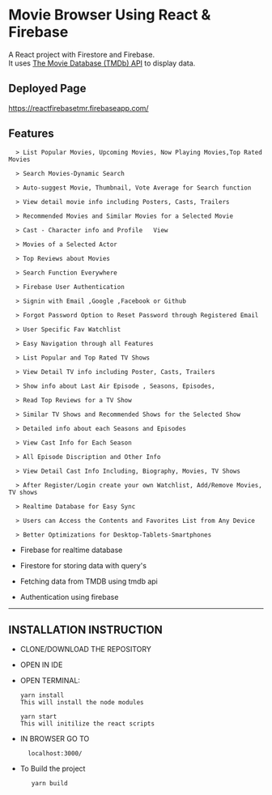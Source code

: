 # Movie Browser Using React & Firebase	

A React project with Firestore and Firebase.	
It uses [The Movie Database (TMDb) API](https://www.themoviedb.org/documentation/api) to display data.	

## Deployed Page	
https://reactfirebasetmr.firebaseapp.com/	

## Features	

      > List Popular Movies, Upcoming Movies, Now Playing Movies,Top Rated Movies	
      	
      > Search Movies-Dynamic Search	
      	
      > Auto-suggest Movie, Thumbnail, Vote Average for Search function	
      	
      > View detail movie info including Posters, Casts, Trailers	
      	
      > Recommended Movies and Similar Movies for a Selected Movie	
      	
      > Cast - Character info and Profile	View
      	
      > Movies of a Selected Actor	
      	
      > Top Reviews about Movies	
      	
      > Search Function Everywhere	
      	
      > Firebase User Authentication	
      	
      > Signin with Email ,Google ,Facebook or Github	

      > Forgot Password Option to Reset Password through Registered Email
      	
      > User Specific Fav Watchlist	
      	
      > Easy Navigation through all Features	
      
      > List Popular and Top Rated TV Shows
      	
      > View Detail TV info including Poster, Casts, Trailers
      
      > Show info about Last Air Episode , Seasons, Episodes,	

      > Read Top Reviews for a TV Show
      	
      > Similar TV Shows and Recommended Shows for the Selected Show	
      	
      > Detailed info about each Seasons and Episodes	

      > View Cast Info for Each Season
      	
      > All Episode Discription and Other Info	
      	
      > View Detail Cast Info Including, Biography, Movies, TV Shows	
      	
      > After Register/Login create your own Watchlist, Add/Remove Movies, TV shows	
      
      > Realtime Database for Easy Sync
      
      > Users can Access the Contents and Favorites List from Any Device
      
      > Better Optimizations for Desktop-Tablets-Smartphones
      	

  - Firebase for realtime database	

  - Firestore for storing data with query's 	

  - Fetching data from TMDB using tmdb api	

  - Authentication using firebase	

--------------------------------------------------------------------------------	

## INSTALLATION INSTRUCTION	

- CLONE/DOWNLOAD THE REPOSITORY	

- OPEN IN IDE	

- OPEN TERMINAL:	


      yarn install	
      This will install the node modules	

      yarn start	
      This will initilize the react scripts	

- IN BROWSER GO TO	

        localhost:3000/	

 - To Build the project	

          yarn build	



